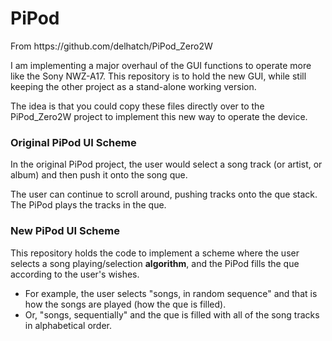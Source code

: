 # PiPod
<p>From https://github.com/delhatch/PiPod_Zero2W</p>
<p>I am implementing a major overhaul of the GUI functions to operate more like the Sony NWZ-A17. This repository is to hold the new GUI, while still keeping the other project as a stand-alone working version.</p>
<p>The idea is that you could copy these files directly over to the PiPod_Zero2W project to implement this new way to operate the device.</p>
<H3>Original PiPod UI Scheme</H3>
<p>In the original PiPod project, the user would select a song track (or artist, or album) and then push it onto the song que.</p>
<p>The user can continue to scroll around, pushing tracks onto the que stack. The PiPod plays the tracks in the que.</p>
<H3>New PiPod UI Scheme</H3>
<p>This repository holds the code to implement a scheme where the user selects a song playing/selection <b>algorithm</b>, and the PiPod fills the que according to the user's wishes.</p>
<ul>
  <li>For example, the user selects "songs, in random sequence" and that is how the songs are played (how the que is filled).</li>
  <li>Or, "songs, sequentially" and the que is filled with all of the song tracks in alphabetical order.</li>
</ul>
